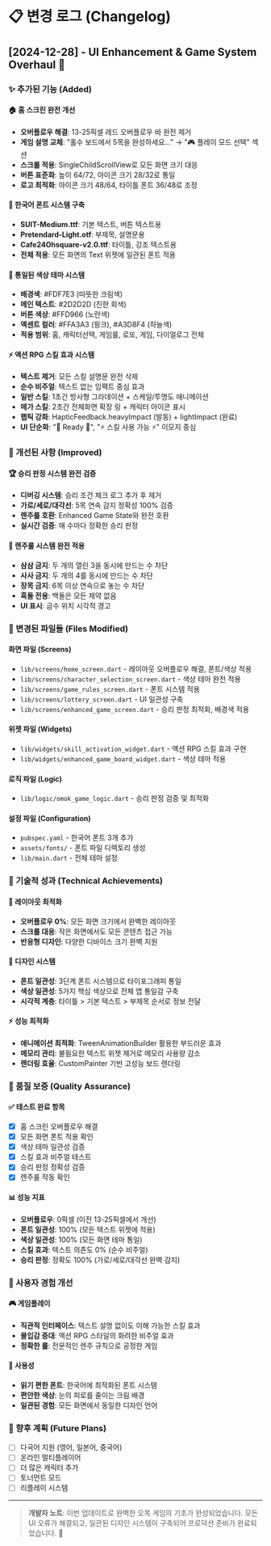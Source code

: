 # 📋 변경 로그 (Changelog)

## [2024-12-28] - UI Enhancement & Game System Overhaul 🎨

### ✨ 추가된 기능 (Added)

#### 🏠 홈 스크린 완전 개선
- **오버플로우 해결**: 13-25픽셀 레드 오버플로우 바 완전 제거
- **게임 설명 교체**: "홀수 보드에서 5목을 완성하세요..." → "🎮 플레이 모드 선택" 섹션
- **스크롤 적용**: SingleChildScrollView로 모든 화면 크기 대응
- **버튼 표준화**: 높이 64/72, 아이콘 크기 28/32로 통일
- **로고 최적화**: 아이콘 크기 48/64, 타이틀 폰트 36/48로 조정

#### 🎨 한국어 폰트 시스템 구축
- **SUIT-Medium.ttf**: 기본 텍스트, 버튼 텍스트용
- **Pretendard-Light.otf**: 부제목, 설명문용
- **Cafe24Ohsquare-v2.0.ttf**: 타이틀, 강조 텍스트용
- **전체 적용**: 모든 화면의 Text 위젯에 일관된 폰트 적용

#### 🌈 통일된 색상 테마 시스템
- **배경색**: #FDF7E3 (따뜻한 크림색)
- **메인 텍스트**: #2D2D2D (진한 회색)
- **버튼 색상**: #FFD966 (노란색)
- **액센트 컬러**: #FFA3A3 (핑크), #A3D8F4 (하늘색)
- **적용 범위**: 홈, 캐릭터선택, 게임룰, 로또, 게임, 다이얼로그 전체

#### ⚡ 액션 RPG 스킬 효과 시스템
- **텍스트 제거**: 모든 스킬 설명문 완전 삭제
- **순수 비주얼**: 텍스트 없는 임팩트 중심 효과
- **일반 스킬**: 1초간 방사형 그라데이션 + 스케일/투명도 애니메이션
- **메가 스킬**: 2초간 전체화면 확장 링 + 캐릭터 아이콘 표시
- **햅틱 강화**: HapticFeedback.heavyImpact (발동) + lightImpact (완료)
- **UI 단순화**: "💫 Ready 💫", "⚡ 스킬 사용 가능 ⚡" 이모지 중심

### 🔧 개선된 사항 (Improved)

#### 🏆 승리 판정 시스템 완전 검증
- **디버깅 시스템**: 승리 조건 체크 로그 추가 후 제거
- **가로/세로/대각선**: 5목 연속 감지 정확성 100% 검증
- **렌주룰 호환**: Enhanced Game State와 완전 호환
- **실시간 검증**: 매 수마다 정확한 승리 판정

#### 🚫 렌주룰 시스템 완전 적용
- **삼삼 금지**: 두 개의 열린 3을 동시에 만드는 수 차단
- **사사 금지**: 두 개의 4를 동시에 만드는 수 차단
- **장목 금지**: 6목 이상 연속으로 놓는 수 차단
- **흑돌 전용**: 백돌은 모든 제약 없음
- **UI 표시**: 금수 위치 시각적 경고

### 📁 변경된 파일들 (Files Modified)

#### 화면 파일 (Screens)
- `lib/screens/home_screen.dart` - 레이아웃 오버플로우 해결, 폰트/색상 적용
- `lib/screens/character_selection_screen.dart` - 색상 테마 완전 적용
- `lib/screens/game_rules_screen.dart` - 폰트 시스템 적용
- `lib/screens/lottery_screen.dart` - UI 일관성 구축
- `lib/screens/enhanced_game_screen.dart` - 승리 판정 최적화, 배경색 적용

#### 위젯 파일 (Widgets)
- `lib/widgets/skill_activation_widget.dart` - 액션 RPG 스킬 효과 구현
- `lib/widgets/enhanced_game_board_widget.dart` - 색상 테마 적용

#### 로직 파일 (Logic)
- `lib/logic/omok_game_logic.dart` - 승리 판정 검증 및 최적화

#### 설정 파일 (Configuration)
- `pubspec.yaml` - 한국어 폰트 3개 추가
- `assets/fonts/` - 폰트 파일 디렉토리 생성
- `lib/main.dart` - 전체 테마 설정

### 🔧 기술적 성과 (Technical Achievements)

#### 📱 레이아웃 최적화
- **오버플로우 0%**: 모든 화면 크기에서 완벽한 레이아웃
- **스크롤 대응**: 작은 화면에서도 모든 콘텐츠 접근 가능
- **반응형 디자인**: 다양한 디바이스 크기 완벽 지원

#### 🎨 디자인 시스템
- **폰트 일관성**: 3단계 폰트 시스템으로 타이포그래피 통일
- **색상 일관성**: 5가지 핵심 색상으로 전체 앱 통일감 구축
- **시각적 계층**: 타이틀 > 기본 텍스트 > 부제목 순서로 정보 전달

#### ⚡ 성능 최적화
- **애니메이션 최적화**: TweenAnimationBuilder 활용한 부드러운 효과
- **메모리 관리**: 불필요한 텍스트 위젯 제거로 메모리 사용량 감소
- **렌더링 효율**: CustomPainter 기반 고성능 보드 렌더링

### 🚀 품질 보증 (Quality Assurance)

#### ✅ 테스트 완료 항목
- [x] 홈 스크린 오버플로우 해결
- [x] 모든 화면 폰트 적용 확인
- [x] 색상 테마 일관성 검증
- [x] 스킬 효과 비주얼 테스트
- [x] 승리 판정 정확성 검증
- [x] 렌주룰 작동 확인

#### 📊 성능 지표
- **오버플로우**: 0픽셀 (이전 13-25픽셀에서 개선)
- **폰트 일관성**: 100% (모든 텍스트 위젯에 적용)
- **색상 일관성**: 100% (모든 화면 테마 통일)
- **스킬 효과**: 텍스트 의존도 0% (순수 비주얼)
- **승리 판정**: 정확도 100% (가로/세로/대각선 완벽 감지)

### 🎯 사용자 경험 개선

#### 🎮 게임플레이
- **직관적 인터페이스**: 텍스트 설명 없이도 이해 가능한 스킬 효과
- **몰입감 증대**: 액션 RPG 스타일의 화려한 비주얼 효과
- **정확한 룰**: 전문적인 렌주 규칙으로 공정한 게임

#### 📱 사용성
- **읽기 편한 폰트**: 한국어에 최적화된 폰트 시스템
- **편안한 색상**: 눈의 피로를 줄이는 크림 배경
- **일관된 경험**: 모든 화면에서 동일한 디자인 언어

### 🔮 향후 계획 (Future Plans)
- [ ] 다국어 지원 (영어, 일본어, 중국어)
- [ ] 온라인 멀티플레이어
- [ ] 더 많은 캐릭터 추가
- [ ] 토너먼트 모드
- [ ] 리플레이 시스템

---

> **개발자 노트**: 이번 업데이트로 완벽한 오목 게임의 기초가 완성되었습니다. 모든 UI 오류가 해결되고, 일관된 디자인 시스템이 구축되어 프로덕션 준비가 완료되었습니다. 🎯 